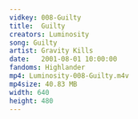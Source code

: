 ```yaml
---
vidkey: 008-Guilty
title:  Guilty
creators: Luminosity
song: Guilty
artist: Gravity Kills
date:   2001-08-01 10:00:00
fandoms: Highlander
mp4: Luminosity-008-Guilty.m4v
mp4size: 40.83 MB
width: 640
height: 480
---
```



  